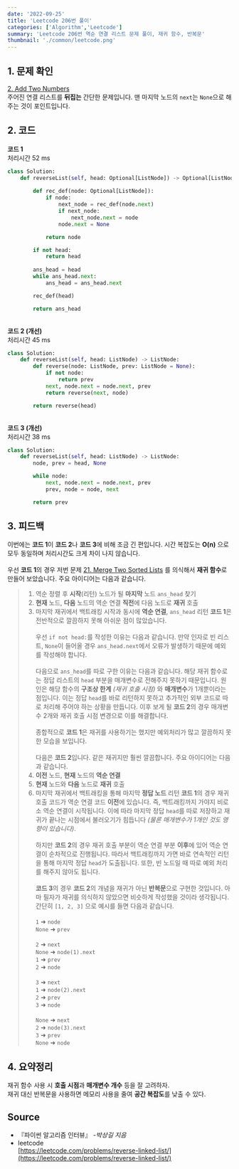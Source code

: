 ```yaml
---
date: '2022-09-25'
title: 'Leetcode 206번 풀이'
categories: ['Algorithm','Leetcode']
summary: 'Leetcode 206번 역순 연결 리스트 문제 풀이, 재귀 함수, 반복문'
thumbnail: './common/leetcode.png'
---
```

## 1. 문제 확인

[2. Add Two Numbers](https://leetcode.com/problems/reverse-linked-list/)
\
주어진 연결 리스트를 **뒤집는** 간단한 문제입니다. 맨 마지막 노드의 `next`는 `None`으로 해주는 것이 포인트입니다.

## 2. 코드

**코드 1**  
처리시간 52 ms
```py
class Solution:
    def reverseList(self, head: Optional[ListNode]) -> Optional[ListNode]:
        
        def rec_def(node: Optional[ListNode]):
            if node:
                next_node = rec_def(node.next)
                if next_node:
                    next_node.next = node
                node.next = None

            return node

        if not head:
            return head
        
        ans_head = head
        while ans_head.next:
            ans_head = ans_head.next

        rec_def(head)

        return ans_head
```
\
**코드 2 (개선)**  
처리시간 45 ms
```py
class Solution:
    def reverseList(self, head: ListNode) -> ListNode:
        def reverse(node: ListNode, prev: ListNode = None):
            if not node:
                return prev
            next, node.next = node.next, prev
            return reverse(next, node)

        return reverse(head)
```
\
**코드 3 (개선)**  
처리시간 38 ms
```py
class Solution:
    def reverseList(self, head: ListNode) -> ListNode:
        node, prev = head, None

        while node:
            next, node.next = node.next, prev
            prev, node = node, next

        return prev
```
## 3. 피드백
이번에는 **코드 1**이 **코드 2**나 **코드 3**에 비해 조금 긴 편입니다. 시간 복잡도는 **O(n)** 으로 모두 동일하며 처리시간도 크게 차이 나지 않습니다.  
\
우선 **코드 1**의 경우 저번 문제 [21. Merge Two Sorted Lists](https://leetcode.com/problems/merge-two-sorted-lists/) 를 의식해서 **재귀 함수**로 만들어 보았습니다. 주요 아이디어는 다음과 같습니다.
> 1. 역순 정렬 후 **시작**(리턴) 노드가 될 **마지막** 노드 `ans_head` 찾기   
> 2. **현재** 노드, **다음** 노드의 역순 연결 **직전**에 다음 노드로 **재귀** 호출
> 3. 마지막 재귀에서 백트래킹 시작과 동시에 **역순 연결**, `ans_head` 리턴
**코드 1**은 전반적으로 깔끔하지 못해 아쉬운 점이 많았습니다.  
\
우선 `if not head:`를 작성한 이유는 다음과 같습니다. 만약 인자로 빈 리스트, `None`이 들어올 경우 `ans_head.next`에서 오류가 발생하기 때문에 예외를 작성해야 합니다.  
\
다음으로 `ans_head`를 따로 구한 이유는 다음과 같습니다. 해당 재귀 함수로는 정답 리스트의 `head` 부분을 매개변수로 전해주지 못하기 때문입니다. 원인은 해당 함수의 **구조상 한계** *(재귀 호출 시점)* 와 **매개변수**가 1개뿐이라는 점입니다. 이는 정답 `head`를 바로 리턴하지 못하고 추가적인 외부 코드로 따로 처리해 주어야 하는 상황을 만듭니다. 이후 보게 될 **코드 2**의 경우 매개변수 2개와 재귀 호출 시점 변경으로 이를 해결합니다.  
\
종합적으로 **코드 1**은 재귀를 사용하기는 했지만 예외처리가 많고 깔끔하지 못한 모습을 보입니다.  
\
다음은 **코드 2**입니다. 같은 재귀지만 훨씬 깔끔합니다. 주요 아이디어는 다음과 같습니다.  
> 1. **이전** 노드, **현재** 노드의 **역순 연결**
> 2. **현재** 노드와 **다음** 노드로 **재귀** 호출
> 3. 마지막 재귀에서 백트래킹을 통해 마지막 **정답 노드** 리턴
**코드 1**의 경우 재귀 호출 코드가 역순 연결 코드 **이전**에 있습니다. 즉, 백트래킹까지 가야지 비로소 역순 연결이 시작됩니다. 이에 따라 마지막 정답 `head`를 따로 저장하고 재귀가 끝나는 시점에서 불러오기가 힘듭니다 *(물론 매개변수가 1개인 것도 영향이 있습니다)*.  
\
하지만 **코드 2**의 경우 재귀 호출 부분이 역순 연결 부분 **이후**에 있어 역순 연결이 순차적으로 진행됩니다. 따라서 백트래킹까지 가면 바로 연속적인 리턴을 통해 마지막 정답 `head`가 도출됩니다. 또한, 빈 노드일 때 따로 예외 처리를 해주지 않아도 됩니다.  
\
**코드 3**의 경우 **코드 2**의 개념을 재귀가 아닌 **반복문**으로 구현한 것입니다. 아마 필자가 재귀를 의식하지 않았으면 비슷하게 작성했을 것이라 생각됩니다. 간단히 `[1, 2, 3]` 으로 예시를 들면 다음과 같습니다.  
\
`1` ➜ `node`  
`None` ➜ `prev`  
\
`2` ➜ `next`  
`None` ➜ `node(1).next`  
`1` ➜ `prev`  
`2` ➜ `node`  
\
`3` ➜ `next`  
`1` ➜ `node(2).next`  
`2` ➜ `prev`  
`3` ➜ `node`  
\
`None` ➜ `next`  
`2` ➜ `node(3).next`  
`3` ➜ `prev`  
`None` ➜ `node` 

## 4. 요약정리
재귀 함수 사용 시 **호출 시점**과 **매개변수 개수** 등을 잘 고려하자.  
재귀 대신 반복문을 사용하면 메모리 사용을 줄여 **공간 복잡도**를 낮출 수 있다.

## Source

- 『파이썬 알고리즘 인터뷰』 *-박상길 지음*
- leetcode  
  [https://leetcode.com/problems/reverse-linked-list/](https://leetcode.com/problems/reverse-linked-list/)